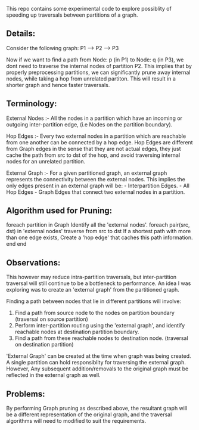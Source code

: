 This repo contains some experimental code to explore possiblity of speeding up traversals between partitions of a graph.

Details:
---------

Consider the following graph:
  P1 -->  P2 --> P3

Now if we want to find a path from Node: p (in P1) to Node: q (in P3), we dont need to traverse the internal nodes of partition P2.
This implies that by properly preprocessing partitions, we can significantly prune away internal nodes, while taking a hop from unrelated
partiton. This will result in a shorter graph and hence faster traversals.

Terminology:
------------

External Nodes :- All the nodes in a partition which have an incoming or outgoing inter-partition edge, (i.e Nodes on the partition boundary).

Hop Edges :- Every two external nodes in a partition which are reachable from one another can be connected by a hop edge.
             Hop Edges are different from Graph edges in the sense that they are not actual edges, they just cache the path from
             src to dst of the hop, and avoid traversing internal nodes for an unrelated partition.

External Graph :- For a given partitioned graph, an external graph represents the connectivity between the external nodes. This implies 
                  the only edges present in an external graph will be:
                  - Interpartition Edges.
                  - All Hop Edges
                  - Graph Edges that connect two external nodes in a partition.

Algorithm used for Pruning:
---------------------------

foreach partition in Graph
   Identify all the 'external nodes'.
   foreach pair(src, dst) in 'external nodes'
       traverse from src to dst
       If a shortest path with more than one edge exists,
       Create a 'hop edge' that caches this path information.
   end
end

Observations:
-------------
This however may reduce intra-partition traversals, but inter-partition traversal will still continue to be a bottleneck to performance.
An idea I was exploring was to create an 'external graph' from the partitioned graph.

Finding a path between nodes that lie in different partitions will involve:
1. Find a path from source node to the nodes on partition boundary (traversal on source partition)
2. Perform inter-partition routing using the 'external graph', and identify reachable nodes at destination partition boundary.
3. Find a path from these reachable nodes to destination node. (traversal on destination partition)

'External Graph' can be created at the time when graph was being created. A single partition can hold responsiblity for traversing the external graph.
However, Any subsequent addition/removals to the original graph must be reflected in the external graph as well.

Problems:
---------
By performing Graph pruning as described above, the resultant graph will be a different representation of the original graph, and the traversal algorithms
will need to modified to suit the requirements.

